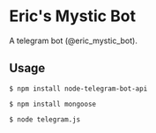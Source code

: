 # Eric's Mystic Bot
A telegram bot (@eric_mystic_bot).

## Usage
````
$ npm install node-telegram-bot-api
````
````
$ npm install mongoose
````
````
$ node telegram.js
````